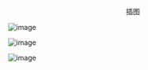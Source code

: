 <p align="center">插图</p>

![image](http://pic.wenku8.com/pictures/2/2420/91605/108669.jpg)

![image](http://pic.wenku8.com/pictures/2/2420/91605/108670.jpg)

![image](http://pic.wenku8.com/pictures/2/2420/91605/108671.jpg)

